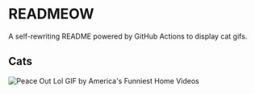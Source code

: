 # READMEOW

A self-rewriting README powered by GitHub Actions to display cat gifs.

## Cats

![Peace Out Lol GIF by America's Funniest Home Videos](https://media3.giphy.com/media/l4KibK3JwaVo0CjDO/200.gif?cid=9acd02dajhlaho3n6oo0vv9mvcnbymd36jphn8v0n6rt7tkk&ep=v1_gifs_search&rid=200.gif&ct=g)
